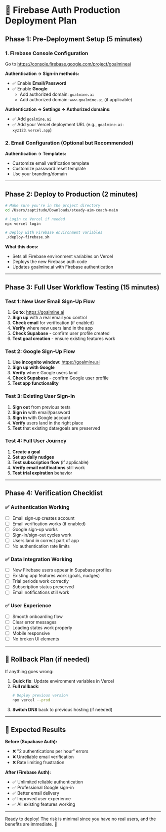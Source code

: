 # 🚀 Firebase Auth Production Deployment Plan

## Phase 1: Pre-Deployment Setup (5 minutes)

### 1. Firebase Console Configuration
Go to https://console.firebase.google.com/project/goalmineai

**Authentication → Sign-in methods:**
- ✅ Enable **Email/Password**
- ✅ Enable **Google** 
  - Add authorized domain: `goalmine.ai`
  - Add authorized domain: `www.goalmine.ai` (if applicable)

**Authentication → Settings → Authorized domains:**
- ✅ Add `goalmine.ai`
- ✅ Add your Vercel deployment URL (e.g., `goalmine-ai-xyz123.vercel.app`)

### 2. Email Configuration (Optional but Recommended)
**Authentication → Templates:**
- Customize email verification template
- Customize password reset template
- Use your branding/domain

---

## Phase 2: Deploy to Production (2 minutes)

```bash
# Make sure you're in the project directory
cd /Users/zaptitude/Downloads/steady-aim-coach-main

# Login to Vercel if needed
npx vercel login

# Deploy with Firebase environment variables
./deploy-firebase.sh
```

**What this does:**
- Sets all Firebase environment variables on Vercel
- Deploys the new Firebase auth code
- Updates goalmine.ai with Firebase authentication

---

## Phase 3: Full User Workflow Testing (15 minutes)

### Test 1: New User Email Sign-Up Flow
1. **Go to**: https://goalmine.ai
2. **Sign up** with a real email you control
3. **Check email** for verification (if enabled)
4. **Verify** where new users land in the app
5. **Check Supabase** - confirm user profile created
6. **Test goal creation** - ensure existing features work

### Test 2: Google Sign-Up Flow  
1. **Use incognito window**: https://goalmine.ai
2. **Sign up with Google**
3. **Verify** where Google users land
4. **Check Supabase** - confirm Google user profile
5. **Test app functionality**

### Test 3: Existing User Sign-In
1. **Sign out** from previous tests
2. **Sign in** with email/password
3. **Sign in** with Google account
4. **Verify** users land in the right place
5. **Test** that existing data/goals are preserved

### Test 4: Full User Journey
1. **Create a goal**
2. **Set up daily nudges**
3. **Test subscription flow** (if applicable)
4. **Verify email notifications** still work
5. **Test trial expiration** behavior

---

## Phase 4: Verification Checklist

### ✅ Authentication Working
- [ ] Email sign-up creates account
- [ ] Email verification works (if enabled)
- [ ] Google sign-up works
- [ ] Sign-in/sign-out cycles work
- [ ] Users land in correct part of app
- [ ] No authentication rate limits

### ✅ Data Integration Working  
- [ ] New Firebase users appear in Supabase profiles
- [ ] Existing app features work (goals, nudges)
- [ ] Trial periods work correctly
- [ ] Subscription status preserved
- [ ] Email notifications still work

### ✅ User Experience
- [ ] Smooth onboarding flow
- [ ] Clear error messages
- [ ] Loading states work properly
- [ ] Mobile responsive
- [ ] No broken UI elements

---

## 🐛 Rollback Plan (if needed)

If anything goes wrong:

1. **Quick fix**: Update environment variables in Vercel
2. **Full rollback**: 
   ```bash
   # Deploy previous version
   npx vercel --prod
   ```
3. **Switch DNS** back to previous hosting (if needed)

---

## 🎯 Expected Results

**Before (Supabase Auth):**
- ❌ "2 authentications per hour" errors
- ❌ Unreliable email verification  
- ❌ Rate limiting frustration

**After (Firebase Auth):**
- ✅ Unlimited reliable authentication
- ✅ Professional Google sign-in
- ✅ Better email delivery
- ✅ Improved user experience
- ✅ All existing features working

---

Ready to deploy! The risk is minimal since you have no real users, and the benefits are immediate. 🚀
